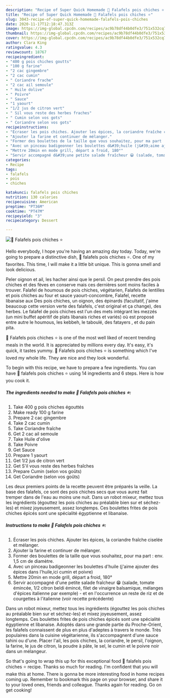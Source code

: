 ```yaml
---
description: "Recipe of Super Quick Homemade 🌺 Falafels pois chiches ⭐"
title: "Recipe of Super Quick Homemade 🌺 Falafels pois chiches ⭐"
slug: 3043-recipe-of-super-quick-homemade-falafels-pois-chiches
date: 2020-11-17T12:18:47.313Z
image: https://img-global.cpcdn.com/recipes/ac9b78df44b0dfe3/751x532cq70/🌺-falafels-pois-chiches-⭐-photo-principale-de-la-recette.jpg
thumbnail: https://img-global.cpcdn.com/recipes/ac9b78df44b0dfe3/751x532cq70/🌺-falafels-pois-chiches-⭐-photo-principale-de-la-recette.jpg
cover: https://img-global.cpcdn.com/recipes/ac9b78df44b0dfe3/751x532cq70/🌺-falafels-pois-chiches-⭐-photo-principale-de-la-recette.jpg
author: Clara King
ratingvalue: 4.3
reviewcount: 18767
recipeingredient:
- "400 g pois chiches goutts"
- "100 g farine"
- "2 cac gingembre"
- "2 cac cumin"
- " Coriandre frache"
- "2 cac ail semoule"
- " Huile dolive"
- " Poivre"
- " Sauce"
- "1 yaourt"
- "1/2 jus de citron vert"
- " Sil vous reste des herbes fraches"
- " Cumin selon vos gots"
- " Coriandre selon vos gots"
recipeinstructions:
- "Écraser les pois chiches. Ajouter les épices, la coriandre fraîche ciselée et mélanger."
- "Ajouter la farine et continuer de mélanger."
- "Former des boulettes de la taille que vous souhaitez, pour ma part : env. 1,5 cm de diamètre."
- "Avec un pinceau badigeonner les boulettes d&#39;huile (j&#39;aime ajouter des épices dans l&#39;huile,ici cumin et poivre)"
- "Mettre 20min en mode grill, départ a froid, 180°"
- "Servir accompagné d&#39;une petite salade fraîcheur 😁 (salade, tomate émincée, 1/2 citron beldi émincé, filet de vinaigre balsamique, mélanges d&#39;épices italienne par exemple) - et en l&#39;occurrence un reste de riz et de courgettes à l&#39;italienne (voir recette précédente)"
categories:
- Recipe
tags:
- falafels
- pois
- chiches

katakunci: falafels pois chiches 
nutrition: 130 calories
recipecuisine: American
preptime: "PT36M"
cooktime: "PT47M"
recipeyield: "3"
recipecategory: Dessert

---
```



![🌺 Falafels pois chiches ⭐](https://img-global.cpcdn.com/recipes/ac9b78df44b0dfe3/751x532cq70/🌺-falafels-pois-chiches-⭐-photo-principale-de-la-recette.jpg)

Hello everybody, I hope you're having an amazing day today. Today, we're going to prepare a distinctive dish, 🌺 falafels pois chiches ⭐. One of my favorites. This time, I will make it a little bit unique. This is gonna smell and look delicious.

Peler oignon et ail, les hacher ainsi que le persil. On peut prendre des pois chiches et des fèves en conserve mais ces dernières sont moins faciles à trouver. Falafel de houmous de pois chiches, végétarien, Falafels de lentilles et pois chiches au four et sauce yaourt-concombre, Falafel, recette libanaise aux Des pois chiches, un oignon, des épinards (facultatif, j&#39;aime beaucoup cette version verte des falafels, c&#39;est original et ça change), des herbes. Le falafel de pois chiches est l&#39;un des mets intégrant les mezzés (un mini buffet apéritif de plats libanais riches et variés) où est proposé entre autre le houmous, les kebbeh, le taboulé, des fatayers , et du pain pita.

🌺 Falafels pois chiches ⭐ is one of the most well liked of recent trending meals in the world. It is appreciated by millions every day. It's easy, it's quick, it tastes yummy. 🌺 Falafels pois chiches ⭐ is something which I've loved my whole life. They are nice and they look wonderful.


To begin with this recipe, we have to prepare a few ingredients. You can have 🌺 falafels pois chiches ⭐ using 14 ingredients and 6 steps. Here is how you cook it.

<!--inarticleads1-->

##### The ingredients needed to make 🌺 Falafels pois chiches ⭐:

1. Take 400 g pois chiches égouttés
1. Make ready 100 g farine
1. Prepare 2 cac gingembre
1. Take 2 cac cumin
1. Take  Coriandre fraîche
1. Get 2 cac ail semoule
1. Take  Huile d&#39;olive
1. Take  Poivre
1. Get  Sauce
1. Prepare 1 yaourt
1. Get 1/2 jus de citron vert
1. Get  S&#39;il vous reste des herbes fraîches
1. Prepare  Cumin (selon vos goûts)
1. Get  Coriandre (selon vos goûts)


Les deux premiers points de la recette peuvent être préparés la veille. La base des falafels, ce sont des pois chiches secs que vous aurez fait tremper dans de l&#39;eau au moins une nuit. Dans un robot mixeur, mettez tous les ingrédients (égouttez les pois chiches au préalable bien sur et séchez-les) et mixez joyeusement, assez longtemps. Ces boulettes frites de pois chiches épicés sont une spécialité égyptienne et libanaise. 

<!--inarticleads2-->

##### Instructions to make 🌺 Falafels pois chiches ⭐:

1. Écraser les pois chiches. Ajouter les épices, la coriandre fraîche ciselée et mélanger.
1. Ajouter la farine et continuer de mélanger.
1. Former des boulettes de la taille que vous souhaitez, pour ma part : env. 1,5 cm de diamètre.
1. Avec un pinceau badigeonner les boulettes d&#39;huile (j&#39;aime ajouter des épices dans l&#39;huile,ici cumin et poivre)
1. Mettre 20min en mode grill, départ a froid, 180°
1. Servir accompagné d&#39;une petite salade fraîcheur 😁 (salade, tomate émincée, 1/2 citron beldi émincé, filet de vinaigre balsamique, mélanges d&#39;épices italienne par exemple) - et en l&#39;occurrence un reste de riz et de courgettes à l&#39;italienne (voir recette précédente)


Dans un robot mixeur, mettez tous les ingrédients (égouttez les pois chiches au préalable bien sur et séchez-les) et mixez joyeusement, assez longtemps. Ces boulettes frites de pois chiches épicés sont une spécialité égyptienne et libanaise. Adoptés dans une grande partie du Proche-Orient, les falafels connaissent de plus en plus d&#39;adeptes à travers le monde. Très populaires dans la cuisine végétarienne, ils s&#39;accompagnent d&#39;une sauce tahini ou d&#39;une. Placer l&#39;ail, les pois chiches, la coriandre, le persil, l&#39;oignon, la farine, le jus de citron, la poudre à pâte, le sel, le cumin et le poivre noir dans un mélangeur. 

So that's going to wrap this up for this exceptional food 🌺 falafels pois chiches ⭐ recipe. Thanks so much for reading. I'm confident that you will make this at home. There is gonna be more interesting food in home recipes coming up. Remember to bookmark this page on your browser, and share it to your loved ones, friends and colleague. Thanks again for reading. Go on get cooking!
